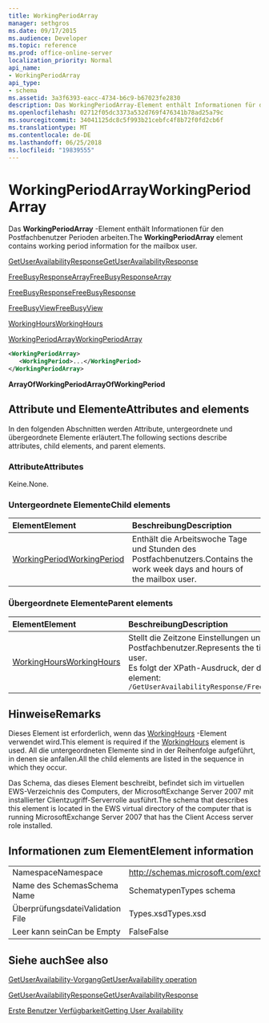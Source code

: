 ```yaml
---
title: WorkingPeriodArray
manager: sethgros
ms.date: 09/17/2015
ms.audience: Developer
ms.topic: reference
ms.prod: office-online-server
localization_priority: Normal
api_name:
- WorkingPeriodArray
api_type:
- schema
ms.assetid: 3a3f6393-eacc-4734-b6c9-b67023fe2830
description: Das WorkingPeriodArray-Element enthält Informationen für den Postfachbenutzer Perioden arbeiten.
ms.openlocfilehash: 02712f05dc3373a532d769f476341b78ad25a79c
ms.sourcegitcommit: 34041125dc8c5f993b21cebfc4f8b72f0fd2cb6f
ms.translationtype: MT
ms.contentlocale: de-DE
ms.lasthandoff: 06/25/2018
ms.locfileid: "19839555"
---
```

# <a name="workingperiodarray"></a><span data-ttu-id="e2694-103">WorkingPeriodArray</span><span class="sxs-lookup"><span data-stu-id="e2694-103">WorkingPeriodArray</span></span>

<span data-ttu-id="e2694-104">Das **WorkingPeriodArray** -Element enthält Informationen für den Postfachbenutzer Perioden arbeiten.</span><span class="sxs-lookup"><span data-stu-id="e2694-104">The **WorkingPeriodArray** element contains working period information for the mailbox user.</span></span> 
  
[<span data-ttu-id="e2694-105">GetUserAvailabilityResponse</span><span class="sxs-lookup"><span data-stu-id="e2694-105">GetUserAvailabilityResponse</span></span>](getuseravailabilityresponse.md)
  
[<span data-ttu-id="e2694-106">FreeBusyResponseArray</span><span class="sxs-lookup"><span data-stu-id="e2694-106">FreeBusyResponseArray</span></span>](freebusyresponsearray.md)
  
[<span data-ttu-id="e2694-107">FreeBusyResponse</span><span class="sxs-lookup"><span data-stu-id="e2694-107">FreeBusyResponse</span></span>](freebusyresponse.md)
  
[<span data-ttu-id="e2694-108">FreeBusyView</span><span class="sxs-lookup"><span data-stu-id="e2694-108">FreeBusyView</span></span>](freebusyview.md)
  
[<span data-ttu-id="e2694-109">WorkingHours</span><span class="sxs-lookup"><span data-stu-id="e2694-109">WorkingHours</span></span>](workinghours-ex15websvcsotherref.md)
  
[<span data-ttu-id="e2694-110">WorkingPeriodArray</span><span class="sxs-lookup"><span data-stu-id="e2694-110">WorkingPeriodArray</span></span>](workingperiodarray.md)
  
```xml
<WorkingPeriodArray>
   <WorkingPeriod>...</WorkingPeriod>
</WorkingPeriodArray>
```

 <span data-ttu-id="e2694-111">**ArrayOfWorkingPeriod**</span><span class="sxs-lookup"><span data-stu-id="e2694-111">**ArrayOfWorkingPeriod**</span></span>
## <a name="attributes-and-elements"></a><span data-ttu-id="e2694-112">Attribute und Elemente</span><span class="sxs-lookup"><span data-stu-id="e2694-112">Attributes and elements</span></span>

<span data-ttu-id="e2694-113">In den folgenden Abschnitten werden Attribute, untergeordnete und übergeordnete Elemente erläutert.</span><span class="sxs-lookup"><span data-stu-id="e2694-113">The following sections describe attributes, child elements, and parent elements.</span></span>
  
### <a name="attributes"></a><span data-ttu-id="e2694-114">Attribute</span><span class="sxs-lookup"><span data-stu-id="e2694-114">Attributes</span></span>

<span data-ttu-id="e2694-115">Keine.</span><span class="sxs-lookup"><span data-stu-id="e2694-115">None.</span></span>
  
### <a name="child-elements"></a><span data-ttu-id="e2694-116">Untergeordnete Elemente</span><span class="sxs-lookup"><span data-stu-id="e2694-116">Child elements</span></span>

|<span data-ttu-id="e2694-117">**Element**</span><span class="sxs-lookup"><span data-stu-id="e2694-117">**Element**</span></span>|<span data-ttu-id="e2694-118">**Beschreibung**</span><span class="sxs-lookup"><span data-stu-id="e2694-118">**Description**</span></span>|
|:-----|:-----|
|[<span data-ttu-id="e2694-119">WorkingPeriod</span><span class="sxs-lookup"><span data-stu-id="e2694-119">WorkingPeriod</span></span>](workingperiod.md) <br/> |<span data-ttu-id="e2694-120">Enthält die Arbeitswoche Tage und Stunden des Postfachbenutzers.</span><span class="sxs-lookup"><span data-stu-id="e2694-120">Contains the work week days and hours of the mailbox user.</span></span>  <br/> |
   
### <a name="parent-elements"></a><span data-ttu-id="e2694-121">Übergeordnete Elemente</span><span class="sxs-lookup"><span data-stu-id="e2694-121">Parent elements</span></span>

|<span data-ttu-id="e2694-122">**Element**</span><span class="sxs-lookup"><span data-stu-id="e2694-122">**Element**</span></span>|<span data-ttu-id="e2694-123">**Beschreibung**</span><span class="sxs-lookup"><span data-stu-id="e2694-123">**Description**</span></span>|
|:-----|:-----|
|[<span data-ttu-id="e2694-124">WorkingHours</span><span class="sxs-lookup"><span data-stu-id="e2694-124">WorkingHours</span></span>](workinghours-ex15websvcsotherref.md) <br/> |<span data-ttu-id="e2694-125">Stellt die Zeitzone Einstellungen und Arbeitszeiten für den angeforderten Postfachbenutzer.</span><span class="sxs-lookup"><span data-stu-id="e2694-125">Represents the time zone settings and working hours for the requested mailbox user.</span></span>  <br/> <span data-ttu-id="e2694-126">Es folgt der XPath-Ausdruck, der dieses Element:</span><span class="sxs-lookup"><span data-stu-id="e2694-126">The following is the XPath expression to this element:</span></span>  <br/>  `/GetUserAvailabilityResponse/FreeBusyResponseArray/FreeBusyResponse/FreeBusyView/WorkingHours` <br/> |
   
## <a name="remarks"></a><span data-ttu-id="e2694-127">Hinweise</span><span class="sxs-lookup"><span data-stu-id="e2694-127">Remarks</span></span>

<span data-ttu-id="e2694-128">Dieses Element ist erforderlich, wenn das [WorkingHours](workinghours-ex15websvcsotherref.md) -Element verwendet wird.</span><span class="sxs-lookup"><span data-stu-id="e2694-128">This element is required if the [WorkingHours](workinghours-ex15websvcsotherref.md) element is used.</span></span> <span data-ttu-id="e2694-129">All die untergeordneten Elemente sind in der Reihenfolge aufgeführt, in denen sie anfallen.</span><span class="sxs-lookup"><span data-stu-id="e2694-129">All the child elements are listed in the sequence in which they occur.</span></span> 
  
<span data-ttu-id="e2694-130">Das Schema, das dieses Element beschreibt, befindet sich im virtuellen EWS-Verzeichnis des Computers, der MicrosoftExchange Server 2007 mit installierter Clientzugriff-Serverrolle ausführt.</span><span class="sxs-lookup"><span data-stu-id="e2694-130">The schema that describes this element is located in the EWS virtual directory of the computer that is running MicrosoftExchange Server 2007 that has the Client Access server role installed.</span></span>
  
## <a name="element-information"></a><span data-ttu-id="e2694-131">Informationen zum Element</span><span class="sxs-lookup"><span data-stu-id="e2694-131">Element information</span></span>

|||
|:-----|:-----|
|<span data-ttu-id="e2694-132">Namespace</span><span class="sxs-lookup"><span data-stu-id="e2694-132">Namespace</span></span>  <br/> |http://schemas.microsoft.com/exchange/services/2006/types  <br/> |
|<span data-ttu-id="e2694-133">Name des Schemas</span><span class="sxs-lookup"><span data-stu-id="e2694-133">Schema Name</span></span>  <br/> |<span data-ttu-id="e2694-134">Schematypen</span><span class="sxs-lookup"><span data-stu-id="e2694-134">Types schema</span></span>  <br/> |
|<span data-ttu-id="e2694-135">Überprüfungsdatei</span><span class="sxs-lookup"><span data-stu-id="e2694-135">Validation File</span></span>  <br/> |<span data-ttu-id="e2694-136">Types.xsd</span><span class="sxs-lookup"><span data-stu-id="e2694-136">Types.xsd</span></span>  <br/> |
|<span data-ttu-id="e2694-137">Leer kann sein</span><span class="sxs-lookup"><span data-stu-id="e2694-137">Can be Empty</span></span>  <br/> |<span data-ttu-id="e2694-138">False</span><span class="sxs-lookup"><span data-stu-id="e2694-138">False</span></span>  <br/> |
   
## <a name="see-also"></a><span data-ttu-id="e2694-139">Siehe auch</span><span class="sxs-lookup"><span data-stu-id="e2694-139">See also</span></span>



[<span data-ttu-id="e2694-140">GetUserAvailability-Vorgang</span><span class="sxs-lookup"><span data-stu-id="e2694-140">GetUserAvailability operation</span></span>](getuseravailability-operation.md)
  
[<span data-ttu-id="e2694-141">GetUserAvailabilityResponse</span><span class="sxs-lookup"><span data-stu-id="e2694-141">GetUserAvailabilityResponse</span></span>](getuseravailabilityresponse.md)


[<span data-ttu-id="e2694-142">Erste Benutzer Verfügbarkeit</span><span class="sxs-lookup"><span data-stu-id="e2694-142">Getting User Availability</span></span>](http://msdn.microsoft.com/library/d4133fcb-9b0f-4e6b-aadf-a389da83516a%28Office.15%29.aspx)

